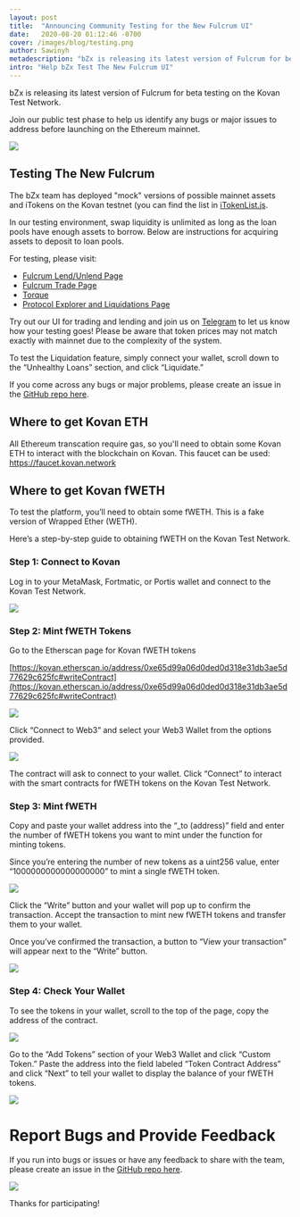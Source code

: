 ```yaml
---
layout: post
title:  "Announcing Community Testing for the New Fulcrum UI"
date:   2020-08-20 01:12:46 -0700
cover: /images/blog/testing.png
author: Sawinyh
metadescription: "bZx is releasing its latest version of Fulcrum for beta testing on the Kovan Test Network"
intro: "Help bZx Test The New Fulcrum UI"
---
```


bZx is releasing its latest version of Fulcrum for beta testing on the Kovan Test Network.

Join our public test phase to help us identify any bugs or major issues to address before launching on the Ethereum mainnet.

![](/images/blog/kovan/image1.png)


## Testing The New Fulcrum

The bZx team has deployed "mock" versions of possible mainnet assets and iTokens on the Kovan testnet (you can find the list in [iTokenList.js](https://github.com/bZxNetwork/fulcrum_ui/blob/kovan_build/packages/fulcrum/src/assets/artifacts/kovan/iTokenList.js).

In our testing environment, swap liquidity is unlimited as long as the loan pools have enough assets to borrow. Below are instructions for acquiring assets to deposit to loan pools.

For testing, please visit:

*   [Fulcrum Lend/Unlend Page](https://kovan.fulcrum.trade/lend)
*   [Fulcrum Trade Page](https://kovan.fulcrum.trade/trade)
*   [Torque](https://kovan.torque.loans)
*   [Protocol Explorer and Liquidations Page](https://kovan-explorer.bzx.network/liquidations)

Try out our UI for trading and lending and join us on [Telegram](https://t.me/b0xNet) to let us know how your testing goes! Please be aware that token prices may not match exactly with mainnet due to the complexity of the system.

To test the Liquidation feature, simply connect your wallet, scroll down to the “Unhealthy Loans” section, and click “Liquidate.”

If you come across any bugs or major problems, please create an issue in the [GitHub repo here](https://github.com/bZxNetwork/fulcrum_ui/issues).

## Where to get Kovan ETH

All Ethereum transcation require gas, so you'll need to obtain some Kovan ETH to interact with the blockchain on Kovan. This faucet can be used: https://faucet.kovan.network

## Where to get Kovan fWETH

To test the platform, you’ll need to obtain some fWETH. This is a fake version of Wrapped Ether (WETH).

Here’s a step-by-step guide to obtaining fWETH on the Kovan Test Network.

### Step 1: Connect to Kovan

Log in to your MetaMask, Fortmatic, or Portis wallet and connect to the Kovan Test Network.

![](/images/blog/kovan/image4.png)

### Step 2: Mint fWETH Tokens

Go to the Etherscan page for Kovan fWETH tokens

[https://kovan.etherscan.io/address/0xe65d99a06d0ded0d318e31db3ae5d77629c625fc#writeContract](https://kovan.etherscan.io/address/0xe65d99a06d0ded0d318e31db3ae5d77629c625fc#writeContract)

![](/images/blog/kovan/image7.png)

Click “Connect to Web3” and select your Web3 Wallet from the options provided.

![](/images/blog/kovan/image2.png)

The contract will ask to connect to your wallet. Click “Connect” to interact with the smart contracts for fWETH tokens on the Kovan Test Network.

### Step 3: Mint fWETH

Copy and paste your wallet address into the “_to (address)” field and enter the number of fWETH tokens you want to mint under the function for minting tokens.

Since you’re entering the number of new tokens as a uint256 value, enter “1000000000000000000” to mint a single fWETH token.

![](/images/blog/kovan/image8.png)

Click the “Write” button and your wallet will pop up to confirm the transaction. Accept the transaction to mint new fWETH tokens and transfer them to your wallet.

Once you’ve confirmed the transaction, a button to “View your transaction” will appear next to the “Write” button.

![](/images/blog/kovan/image5.png)

### Step 4: Check Your Wallet

To see the tokens in your wallet, scroll to the top of the page, copy the address of the contract.

![](/images/blog/kovan/image6.png)

Go to the “Add Tokens” section of your Web3 Wallet and click “Custom Token.” Paste the address into the field labeled “Token Contract Address” and click “Next” to tell your wallet to display the balance of your fWETH tokens.

![](/images/blog/kovan/image3.png)

# Report Bugs and Provide Feedback

If you run into bugs or issues or have any feedback to share with the team, please create an issue in the [GitHub repo here](https://github.com/bZxNetwork/fulcrum_ui/issues).

![](/images/blog/Issues_·_bZxNetwork_fulcrum_ui.png)

Thanks for participating!
